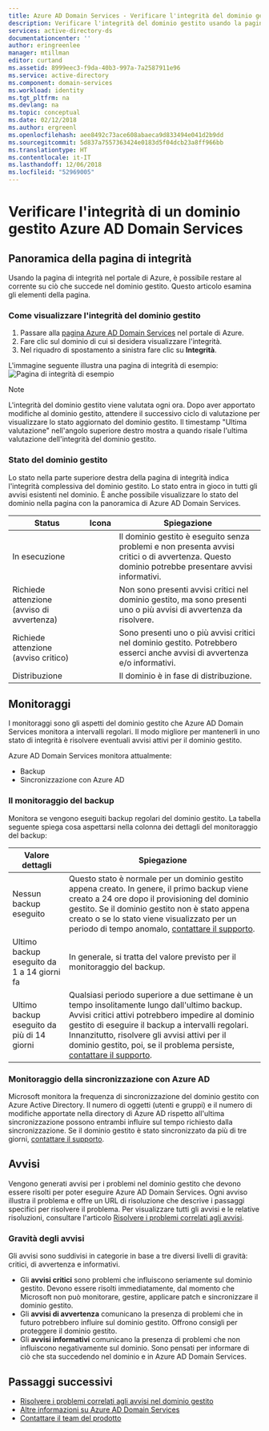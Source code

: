 ```yaml
---
title: Azure AD Domain Services - Verificare l'integrità del dominio gestito | Microsoft Docs
description: Verificare l'integrità del dominio gestito usando la pagina apposita del portale Azure.
services: active-directory-ds
documentationcenter: ''
author: eringreenlee
manager: mtillman
editor: curtand
ms.assetid: 8999eec3-f9da-40b3-997a-7a2587911e96
ms.service: active-directory
ms.component: domain-services
ms.workload: identity
ms.tgt_pltfrm: na
ms.devlang: na
ms.topic: conceptual
ms.date: 02/12/2018
ms.author: ergreenl
ms.openlocfilehash: aee8492c73ace608abaeca9d833494e041d2b9dd
ms.sourcegitcommit: 5d837a7557363424e0183d5f04dcb23a8ff966bb
ms.translationtype: HT
ms.contentlocale: it-IT
ms.lasthandoff: 12/06/2018
ms.locfileid: "52969005"
---
```

# <a name="check-the-health-of-an-azure-ad-domain-services-managed-domain"></a>Verificare l'integrità di un dominio gestito Azure AD Domain Services

## <a name="overview-of-the-health-page"></a>Panoramica della pagina di integrità
Usando la pagina di integrità nel portale di Azure, è possibile restare al corrente su ciò che succede nel dominio gestito. Questo articolo esamina gli elementi della pagina.

### <a name="how-to-view-the-health-of-your-managed-domain"></a>Come visualizzare l'integrità del dominio gestito
1. Passare alla [pagina Azure AD Domain Services](https://portal.azure.com/#blade/HubsExtension/Resources/resourceType/Microsoft.AAD%2FdomainServices) nel portale di Azure.
2. Fare clic sul dominio di cui si desidera visualizzare l'integrità.
3. Nel riquadro di spostamento a sinistra fare clic su **Integrità**.

L'immagine seguente illustra una pagina di integrità di esempio: ![Pagina di integrità di esempio](./media/active-directory-domain-services-alerts/health-page.png)

>[!NOTE]
> L'integrità del dominio gestito viene valutata ogni ora. Dopo aver apportato modifiche al dominio gestito, attendere il successivo ciclo di valutazione per visualizzare lo stato aggiornato del dominio gestito. Il timestamp "Ultima valutazione" nell'angolo superiore destro mostra a quando risale l'ultima valutazione dell'integrità del dominio gestito.
>

### <a name="status-of-your-managed-domain"></a>Stato del dominio gestito
Lo stato nella parte superiore destra della pagina di integrità indica l'integrità complessiva del dominio gestito. Lo stato entra in gioco in tutti gli avvisi esistenti nel dominio. È anche possibile visualizzare lo stato del dominio nella pagina con la panoramica di Azure AD Domain Services.

| Status | Icona | Spiegazione |
| --- | :----: | --- |
| In esecuzione | <img src= "./media/active-directory-domain-services-alerts/running-icon.png" width = "15"> | Il dominio gestito è eseguito senza problemi e non presenta avvisi critici o di avvertenza. Questo dominio potrebbe presentare avvisi informativi. |
| Richiede attenzione (avviso di avvertenza) | <img src= "./media/active-directory-domain-services-alerts/warning-icon.png" width = "15"> | Non sono presenti avvisi critici nel dominio gestito, ma sono presenti uno o più avvisi di avvertenza da risolvere. |
| Richiede attenzione (avviso critico) | <img src= "./media/active-directory-domain-services-alerts/critical-icon.png" width = "15"> | Sono presenti uno o più avvisi critici nel dominio gestito. Potrebbero esserci anche avvisi di avvertenza e/o informativi. |
| Distribuzione | <img src= "./media/active-directory-domain-services-alerts/deploying-icon.png" width = "15"> | Il dominio è in fase di distribuzione. |

## <a name="monitors"></a>Monitoraggi
I monitoraggi sono gli aspetti del dominio gestito che Azure AD Domain Services monitora a intervalli regolari. Il modo migliore per mantenerli in uno stato di integrità è risolvere eventuali avvisi attivi per il dominio gestito.

Azure AD Domain Services monitora attualmente:
 - Backup
 - Sincronizzazione con Azure AD

### <a name="the-backup-monitor"></a>Il monitoraggio del backup
Monitora se vengono eseguiti backup regolari del dominio gestito. La tabella seguente spiega cosa aspettarsi nella colonna dei dettagli del monitoraggio del backup:

| Valore dettagli | Spiegazione |
| --- | --- |
|Nessun backup eseguito | Questo stato è normale per un dominio gestito appena creato. In genere, il primo backup viene creato a 24 ore dopo il provisioning del dominio gestito. Se il dominio gestito non è stato appena creato o se lo stato viene visualizzato per un periodo di tempo anomalo, [contattare il supporto](active-directory-ds-contact-us.md). |
| Ultimo backup eseguito da 1 a 14 giorni fa | In generale, si tratta del valore previsto per il monitoraggio del backup. |
| Ultimo backup eseguito da più di 14 giorni | Qualsiasi periodo superiore a due settimane è un tempo insolitamente lungo dall'ultimo backup. Avvisi critici attivi potrebbero impedire al dominio gestito di eseguire il backup a intervalli regolari. Innanzitutto, risolvere gli avvisi attivi per il dominio gestito, poi, se il problema persiste, [contattare il supporto](active-directory-ds-contact-us.md). |


### <a name="the-synchronization-with-azure-ad-monitor"></a>Monitoraggio della sincronizzazione con Azure AD
Microsoft monitora la frequenza di sincronizzazione del dominio gestito con Azure Active Directory. Il numero di oggetti (utenti e gruppi) e il numero di modifiche apportate nella directory di Azure AD rispetto all'ultima sincronizzazione possono entrambi influire sul tempo richiesto dalla sincronizzazione. Se il dominio gestito è stato sincronizzato da più di tre giorni, [contattare il supporto](active-directory-ds-contact-us.md).

## <a name="alerts"></a>Avvisi
Vengono generati avvisi per i problemi nel dominio gestito che devono essere risolti per poter eseguire Azure AD Domain Services. Ogni avviso illustra il problema e offre un URL di risoluzione che descrive i passaggi specifici per risolvere il problema. Per visualizzare tutti gli avvisi e le relative risoluzioni, consultare l'articolo [Risolvere i problemi correlati agli avvisi](active-directory-ds-troubleshoot-alerts.md).

### <a name="alert-severity"></a>Gravità degli avvisi
Gli avvisi sono suddivisi in categorie in base a tre diversi livelli di gravità: critici, di avvertenza e informativi.

 * Gli **avvisi critici** sono problemi che influiscono seriamente sul dominio gestito. Devono essere risolti immediatamente, dal momento che Microsoft non può monitorare, gestire, applicare patch e sincronizzare il dominio gestito. 
 * Gli **avvisi di avvertenza** comunicano la presenza di problemi che in futuro potrebbero influire sul dominio gestito. Offrono consigli per proteggere il dominio gestito.
 * Gli **avvisi informativi** comunicano la presenza di problemi che non influiscono negativamente sul dominio. Sono pensati per informare di ciò che sta succedendo nel dominio e in Azure AD Domain Services.

## <a name="next-steps"></a>Passaggi successivi
- [Risolvere i problemi correlati agli avvisi nel dominio gestito](active-directory-ds-troubleshoot-alerts.md)
- [Altre informazioni su Azure AD Domain Services](active-directory-ds-overview.md)
- [Contattare il team del prodotto](active-directory-ds-contact-us.md)
